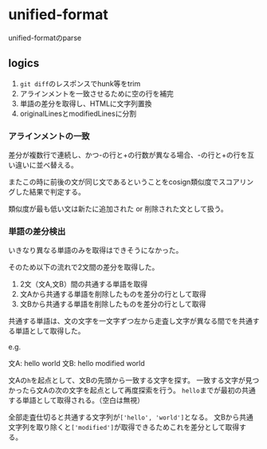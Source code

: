 # unified-format

unified-formatのparse

## logics

1. `git diff`のレスポンスでhunk等をtrim
2. アラインメントを一致させるために空の行を補完
3. 単語の差分を取得し、HTMLに文字列置換
4. originalLinesとmodifiedLinesに分割

### アラインメントの一致

差分が複数行で連続し、かつ-の行と+の行数が異なる場合、-の行と+の行を互い違いに並べ替える。

またこの時に前後の文が同じ文であるということをcosign類似度でスコアリングした結果で判定する。

類似度が最も低い文は新たに追加された or 削除された文として扱う。

### 単語の差分検出

いきなり異なる単語のみを取得はできそうになかった。

そのため以下の流れで2文間の差分を取得した。

1. 2文（文A,文B）間の共通する単語を取得
2. 文Aから共通する単語を削除したものを差分の行として取得
3. 文Bから共通する単語を削除したものを差分の行として取得

共通する単語は、文の文字を一文字ずつ左から走査し文字が異なる間でを共通する単語として取得した。

e.g.

文A: hello world
文B: hello modified world

文Aの`h`を起点として、文Bの先頭から一致する文字を探す。
一致する文字が見つかったら文Aの次の文字を起点として再度探索を行う。
`hello`までが最初の共通する単語として取得される。（空白は無視）

全部走査仕切ると共通する文字列が`['hello', 'world']`となる。
文Bから共通文字列を取り除くと`['modified']`が取得できるためこれを差分として取得する。
